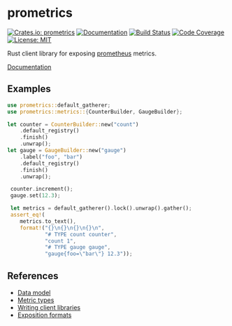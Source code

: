 prometrics
===========

[![Crates.io: prometrics](http://meritbadge.herokuapp.com/prometrics)](https://crates.io/crates/prometrics)
[![Documentation](https://docs.rs/prometrics/badge.svg)](https://docs.rs/prometrics)
[![Build Status](https://travis-ci.org/sile/prometrics.svg?branch=master)](https://travis-ci.org/sile/prometrics)
[![Code Coverage](https://codecov.io/gh/sile/prometrics/branch/master/graph/badge.svg)](https://codecov.io/gh/sile/prometrics/branch/master)
[![License: MIT](https://img.shields.io/badge/license-MIT-blue.svg)](LICENSE)

Rust client library for exposing [prometheus][prometheus] metrics.

[prometheus]: https://prometheus.io/

[Documentation](https://docs.rs/prometrics)

Examples
--------

```rust
use prometrics::default_gatherer;
use prometrics::metrics::{CounterBuilder, GaugeBuilder};

let counter = CounterBuilder::new("count")
    .default_registry()
    .finish()
    .unwrap();
let gauge = GaugeBuilder::new("gauge")
    .label("foo", "bar")
    .default_registry()
    .finish()
    .unwrap();

 counter.increment();
 gauge.set(12.3);

 let metrics = default_gatherer().lock().unwrap().gather();
 assert_eq!(
    metrics.to_text(),
    format!("{}\n{}\n{}\n{}\n",
            "# TYPE count counter",
            "count 1",
            "# TYPE gauge gauge",
            "gauge{foo=\"bar\"} 12.3"));
```

References
-----------

- [Data model](https://prometheus.io/docs/concepts/data_model/)
- [Metric types](https://prometheus.io/docs/concepts/metric_types/)
- [Writing client libraries](https://prometheus.io/docs/instrumenting/writing_clientlibs/)
- [Exposition formats](https://prometheus.io/docs/instrumenting/exposition_formats/)
